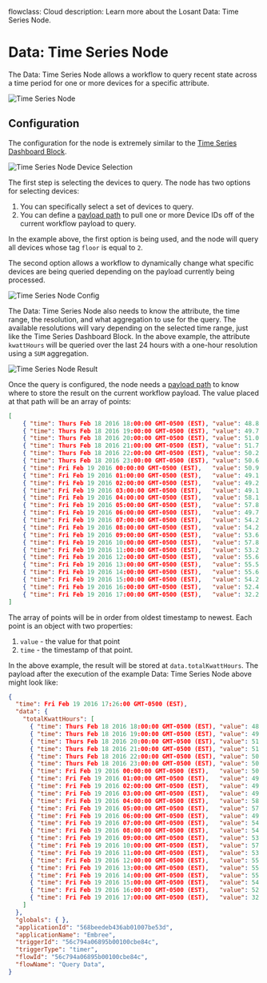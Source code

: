 flowclass: Cloud
description: Learn more about the Losant Data: Time Series Node.

# Data: Time Series Node

The Data: Time Series Node allows a workflow to query recent state across a time period for one or more devices for a specific attribute.

![Time Series Node](/images/workflows/data/time-series-node.png "Time Series Node")

## Configuration

The configuration for the node is extremely similar to the [Time Series Dashboard Block](/dashboards/time-series-graph/).

![Time Series Node Device Selection](/images/workflows/data/time-series-node-device.png "Time Series Node Device Selection")

The first step is selecting the devices to query. The node has two options for selecting devices:

1. You can specifically select a set of devices to query.
1. You can define a [payload path](/workflows/accessing-payload-data/#payload-paths) to pull one or more Device IDs off of the current workflow payload to query.

In the example above, the first option is being used, and the node will query all devices whose tag `floor` is equal to `2`.

The second option allows a workflow to dynamically change what specific devices are being queried depending on the payload currently being processed.

![Time Series Node Config](/images/workflows/data/time-series-node-config.png "Time Series Node Config")

The Data: Time Series Node also needs to know the attribute, the time range, the resolution, and what aggregation to use for the query. The available resolutions will vary depending on the selected time range, just like the Time Series Dashboard Block. In the above example, the attribute `kwattHours` will be queried over the last 24 hours with a one-hour resolution using a `SUM` aggregation.

![Time Series Node Result](/images/workflows/data/time-series-node-result.png "Time Series Node Result")

Once the query is configured, the node needs a [payload path](/workflows/accessing-payload-data/#payload-paths) to know where to store the result on the current workflow payload. The value placed at that path will be an array of points:

```json
[
    { "time": Thurs Feb 18 2016 18:00:00 GMT-0500 (EST), "value": 48.8 },
    { "time": Thurs Feb 18 2016 19:00:00 GMT-0500 (EST), "value": 49.7 },
    { "time": Thurs Feb 18 2016 20:00:00 GMT-0500 (EST), "value": 51.0 },
    { "time": Thurs Feb 18 2016 21:00:00 GMT-0500 (EST), "value": 51.7 },
    { "time": Thurs Feb 18 2016 22:00:00 GMT-0500 (EST), "value": 50.2 },
    { "time": Thurs Feb 18 2016 23:00:00 GMT-0500 (EST), "value": 50.6 },
    { "time": Fri Feb 19 2016 00:00:00 GMT-0500 (EST),   "value": 50.9 },
    { "time": Fri Feb 19 2016 01:00:00 GMT-0500 (EST),   "value": 49.1 },
    { "time": Fri Feb 19 2016 02:00:00 GMT-0500 (EST),   "value": 49.2 },
    { "time": Fri Feb 19 2016 03:00:00 GMT-0500 (EST),   "value": 49.1 },
    { "time": Fri Feb 19 2016 04:00:00 GMT-0500 (EST),   "value": 58.1 },
    { "time": Fri Feb 19 2016 05:00:00 GMT-0500 (EST),   "value": 57.8 },
    { "time": Fri Feb 19 2016 06:00:00 GMT-0500 (EST),   "value": 49.7 },
    { "time": Fri Feb 19 2016 07:00:00 GMT-0500 (EST),   "value": 54.2 },
    { "time": Fri Feb 19 2016 08:00:00 GMT-0500 (EST),   "value": 54.2 },
    { "time": Fri Feb 19 2016 09:00:00 GMT-0500 (EST),   "value": 53.6 },
    { "time": Fri Feb 19 2016 10:00:00 GMT-0500 (EST),   "value": 57.8 },
    { "time": Fri Feb 19 2016 11:00:00 GMT-0500 (EST),   "value": 53.2 },
    { "time": Fri Feb 19 2016 12:00:00 GMT-0500 (EST),   "value": 55.6 },
    { "time": Fri Feb 19 2016 13:00:00 GMT-0500 (EST),   "value": 55.5 },
    { "time": Fri Feb 19 2016 14:00:00 GMT-0500 (EST),   "value": 55.6 },
    { "time": Fri Feb 19 2016 15:00:00 GMT-0500 (EST),   "value": 54.2 },
    { "time": Fri Feb 19 2016 16:00:00 GMT-0500 (EST),   "value": 52.4 },
    { "time": Fri Feb 19 2016 17:00:00 GMT-0500 (EST),   "value": 32.2 }
]
```

The array of points will be in order from oldest timestamp to newest. Each point is an object with two properties:

1. `value` - the value for that point
1. `time` - the timestamp of that point.

In the above example, the result will be stored at `data.totalKwattHours`. The payload after the execution of the example Data: Time Series Node above might look like:

```json
{
  "time": Fri Feb 19 2016 17:26:00 GMT-0500 (EST),
  "data": {
    "totalKwattHours": [
      { "time": Thurs Feb 18 2016 18:00:00 GMT-0500 (EST), "value": 48.8 },
      { "time": Thurs Feb 18 2016 19:00:00 GMT-0500 (EST), "value": 49.7 },
      { "time": Thurs Feb 18 2016 20:00:00 GMT-0500 (EST), "value": 51.0 },
      { "time": Thurs Feb 18 2016 21:00:00 GMT-0500 (EST), "value": 51.7 },
      { "time": Thurs Feb 18 2016 22:00:00 GMT-0500 (EST), "value": 50.2 },
      { "time": Thurs Feb 18 2016 23:00:00 GMT-0500 (EST), "value": 50.6 },
      { "time": Fri Feb 19 2016 00:00:00 GMT-0500 (EST),   "value": 50.9 },
      { "time": Fri Feb 19 2016 01:00:00 GMT-0500 (EST),   "value": 49.1 },
      { "time": Fri Feb 19 2016 02:00:00 GMT-0500 (EST),   "value": 49.2 },
      { "time": Fri Feb 19 2016 03:00:00 GMT-0500 (EST),   "value": 49.1 },
      { "time": Fri Feb 19 2016 04:00:00 GMT-0500 (EST),   "value": 58.1 },
      { "time": Fri Feb 19 2016 05:00:00 GMT-0500 (EST),   "value": 57.8 },
      { "time": Fri Feb 19 2016 06:00:00 GMT-0500 (EST),   "value": 49.7 },
      { "time": Fri Feb 19 2016 07:00:00 GMT-0500 (EST),   "value": 54.2 },
      { "time": Fri Feb 19 2016 08:00:00 GMT-0500 (EST),   "value": 54.2 },
      { "time": Fri Feb 19 2016 09:00:00 GMT-0500 (EST),   "value": 53.6 },
      { "time": Fri Feb 19 2016 10:00:00 GMT-0500 (EST),   "value": 57.8 },
      { "time": Fri Feb 19 2016 11:00:00 GMT-0500 (EST),   "value": 53.2 },
      { "time": Fri Feb 19 2016 12:00:00 GMT-0500 (EST),   "value": 55.6 },
      { "time": Fri Feb 19 2016 13:00:00 GMT-0500 (EST),   "value": 55.5 },
      { "time": Fri Feb 19 2016 14:00:00 GMT-0500 (EST),   "value": 55.6 },
      { "time": Fri Feb 19 2016 15:00:00 GMT-0500 (EST),   "value": 54.2 },
      { "time": Fri Feb 19 2016 16:00:00 GMT-0500 (EST),   "value": 52.4 },
      { "time": Fri Feb 19 2016 17:00:00 GMT-0500 (EST),   "value": 32.2 }
    ]
  },
  "globals": { },
  "applicationId": "568beedeb436ab01007be53d",
  "applicationName": "Embree",
  "triggerId": "56c794a06895b00100cbe84c",
  "triggerType": "timer",
  "flowId": "56c794a06895b00100cbe84c",
  "flowName": "Query Data",
}
```
